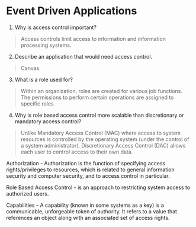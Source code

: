# Event Driven Applications

1. Why is access control important?
> Access controls limit access to information and information processing systems.

2. Describe an application that would need access control.
> Canvas.

3. What is a role used for?
> Within an organization, roles are created for various job functions. The permissions to perform certain operations are assigned to specific roles

4. Why is role based access control more scalable than discretionary or mandatory access control?
> Unlike Mandatory Access Control (MAC) where access to system resources is controlled by the operating system (under the control of a system administrator), Discretionary Access Control (DAC) allows each user to control access to their own data.

Authorization - Authorization is the function of specifying access rights/privileges to resources, which is related to general information security and computer security, and to access control in particular.

Role Based Access Control - is an approach to restricting system access to authorized users.

Capabilities - A capability (known in some systems as a key) is a communicable, unforgeable token of authority. It refers to a value that references an object along with an associated set of access rights.
